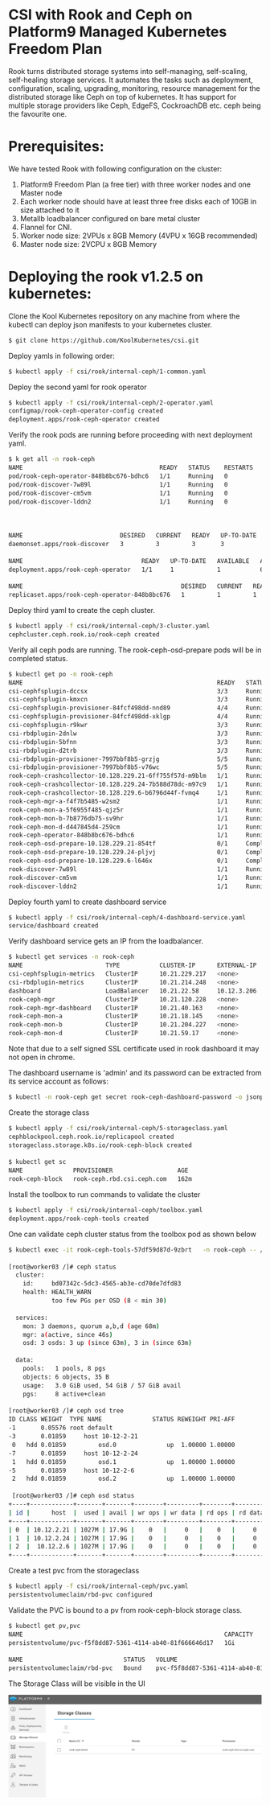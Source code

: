 # CSI with Rook and Ceph on Platform9 Managed Kubernetes Freedom Plan
Rook turns distributed storage systems into self-managing, self-scaling, self-healing storage services. It automates the tasks such as deployment, configuration, scaling, upgrading, monitoring, resource management for the distributed storage like Ceph on top of kubernetes. It has support for multiple storage providers like Ceph, EdgeFS, CockroachDB etc. ceph being the favourite one. 

# Prerequisites:
We have tested Rook with following configuration on the cluster:
1. Platform9 Freedom Plan (a free tier) with three worker nodes and one Master node
2. Each worker node should have at least three free disks each of 10GB in size attached to it
3. Metallb loadbalancer configured on bare metal cluster
4. Flannel for CNI. 
5. Worker node size: 2VPUs x 8GB Memory (4VPU x 16GB recommended) 
6. Master node size: 2VCPU x 8GB Memory

# Deploying the rook v1.2.5 on kubernetes:

Clone the Kool Kubernetes repository on any machine from where the kubectl can deploy json manifests to your kubernetes cluster.

```bash
$ git clone https://github.com/KoolKubernetes/csi.git
```

Deploy yamls in following order:
```bash
$ kubectl apply -f csi/rook/internal-ceph/1-common.yaml
```

Deploy the second yaml for rook operator
```bash
$ kubectl apply -f csi/rook/internal-ceph/2-operator.yaml
configmap/rook-ceph-operator-config created
deployment.apps/rook-ceph-operator created
```

Verify the rook pods are running before proceeding with next deployment yaml.
```bash
$ k get all -n rook-ceph
NAME                                      READY   STATUS    RESTARTS   AGE
pod/rook-ceph-operator-848b8bc676-bdhc6   1/1     Running   0          64m
pod/rook-discover-7w89l                   1/1     Running   0          64m
pod/rook-discover-cm5vm                   1/1     Running   0          64m
pod/rook-discover-lddn2                   1/1     Running   0          64m



NAME                           DESIRED   CURRENT   READY   UP-TO-DATE   AVAILABLE   NODE SELECTOR   AGE
daemonset.apps/rook-discover   3         3         3       3            3           <none>          64m

NAME                                 READY   UP-TO-DATE   AVAILABLE   AGE
deployment.apps/rook-ceph-operator   1/1     1            1           64m

NAME                                            DESIRED   CURRENT   READY   AGE
replicaset.apps/rook-ceph-operator-848b8bc676   1         1         1       64m
```


Deploy third yaml to create the ceph cluster.
```bash
$ kubectl apply -f csi/rook/internal-ceph/3-cluster.yaml
cephcluster.ceph.rook.io/rook-ceph created
```

Verify all ceph pods are running. The rook-ceph-osd-prepare pods will be in completed status.

```bash
$ kubectl get po -n rook-ceph
NAME                                                      READY   STATUS      RESTARTS   AGE
csi-cephfsplugin-dccsx                                    3/3     Running     0          25m
csi-cephfsplugin-kmxcn                                    3/3     Running     0          25m
csi-cephfsplugin-provisioner-84fcf498dd-nnd89             4/4     Running     0          25m
csi-cephfsplugin-provisioner-84fcf498dd-xklgp             4/4     Running     0          25m
csi-cephfsplugin-r9kwr                                    3/3     Running     0          25m
csi-rbdplugin-2dnlw                                       3/3     Running     0          25m
csi-rbdplugin-5bfnn                                       3/3     Running     0          25m
csi-rbdplugin-d2trb                                       3/3     Running     0          25m
csi-rbdplugin-provisioner-7997bbf8b5-grzjg                5/5     Running     0          25m
csi-rbdplugin-provisioner-7997bbf8b5-v76wc                5/5     Running     0          25m
rook-ceph-crashcollector-10.128.229.21-6ff755f57d-m9blm   1/1     Running     0          23m
rook-ceph-crashcollector-10.128.229.24-7b588d78dc-m97c9   1/1     Running     0          23m
rook-ceph-crashcollector-10.128.229.6-b6796d44f-fvmq4     1/1     Running     0          19m
rook-ceph-mgr-a-f4f7b5485-w2sm2                           1/1     Running     0          19m
rook-ceph-mon-a-5f6955f485-qjz5r                          1/1     Running     0          23m
rook-ceph-mon-b-7b8776db75-sv9hr                          1/1     Running     0          23m
rook-ceph-mon-d-d447845d4-259cm                           1/1     Running     0          18m
rook-ceph-operator-848b8bc676-bdhc6                       1/1     Running     0          94m
rook-ceph-osd-prepare-10.128.229.21-854tf                 0/1     Completed   0          19m
rook-ceph-osd-prepare-10.128.229.24-pljvj                 0/1     Completed   0          19m
rook-ceph-osd-prepare-10.128.229.6-l646x                  0/1     Completed   0          19m
rook-discover-7w89l                                       1/1     Running     0          94m
rook-discover-cm5vm                                       1/1     Running     0          94m
rook-discover-lddn2                                       1/1     Running     0          94m
```

Deploy fourth yaml to create dashboard service
```bash
$ kubectl apply -f csi/rook/internal-ceph/4-dashboard-service.yaml
service/dashboard created
```

Verify dashboard service gets an IP from the loadbalancer.
```bash
$ kubectl get services -n rook-ceph
NAME                       TYPE           CLUSTER-IP      EXTERNAL-IP      PORT(S)             AGE
csi-cephfsplugin-metrics   ClusterIP      10.21.229.217   <none>           8080/TCP,8081/TCP   27m
csi-rbdplugin-metrics      ClusterIP      10.21.214.248   <none>           8080/TCP,8081/TCP   27m
dashboard                  LoadBalancer   10.21.22.58     10.12.3.206      443:30990/TCP       12s
rook-ceph-mgr              ClusterIP      10.21.120.228   <none>           9283/TCP            22m
rook-ceph-mgr-dashboard    ClusterIP      10.21.40.163    <none>           8443/TCP            22m
rook-ceph-mon-a            ClusterIP      10.21.18.145    <none>           6789/TCP,3300/TCP   26m
rook-ceph-mon-b            ClusterIP      10.21.204.227   <none>           6789/TCP,3300/TCP   26m
rook-ceph-mon-d            ClusterIP      10.21.59.17     <none>           6789/TCP,3300/TCP   21m
```

Note that due to a self signed SSL certificate used in rook dashboard it may not open in chrome.

The dashboard username is 'admin' and its password can be extracted from its service account as follows:
```bash
$ kubectl -n rook-ceph get secret rook-ceph-dashboard-password -o jsonpath="{['data']['password']}"|base64 --decode
```

Create the storage class
```bash
$ kubectl apply -f csi/rook/internal-ceph/5-storageclass.yaml
cephblockpool.ceph.rook.io/replicapool created
storageclass.storage.k8s.io/rook-ceph-block created

$ kubectl get sc
NAME              PROVISIONER                  AGE
rook-ceph-block   rook-ceph.rbd.csi.ceph.com   162m
```

Install the toolbox to run commands to validate the cluster
```bash
$ kubectl apply -f csi/rook/internal-ceph/toolbox.yaml
deployment.apps/rook-ceph-tools created
```

One can validate ceph cluster status from the toolbox pod as shown below

```bash
$ kubectl exec -it rook-ceph-tools-57df59d87d-9zbrt   -n rook-ceph -- /bin/bash

[root@worker03 /]# ceph status
  cluster:
    id:     bd07342c-5dc3-4565-ab3e-cd70de7dfd83
    health: HEALTH_WARN
            too few PGs per OSD (8 < min 30)

  services:
    mon: 3 daemons, quorum a,b,d (age 68m)
    mgr: a(active, since 46s)
    osd: 3 osds: 3 up (since 63m), 3 in (since 63m)

  data:
    pools:   1 pools, 8 pgs
    objects: 6 objects, 35 B
    usage:   3.0 GiB used, 54 GiB / 57 GiB avail
    pgs:     8 active+clean

[root@worker03 /]# ceph osd tree
ID CLASS WEIGHT  TYPE NAME              STATUS REWEIGHT PRI-AFF
-1       0.05576 root default
-3       0.01859     host 10-12-2-21
 0   hdd 0.01859         osd.0              up  1.00000 1.00000
-7       0.01859     host 10-12-2-24
 1   hdd 0.01859         osd.1              up  1.00000 1.00000
-5       0.01859     host 10-12-2-6
 2   hdd 0.01859         osd.2              up  1.00000 1.00000

 [root@worker03 /]# ceph osd status
+----+------------+-------+-------+--------+---------+--------+---------+-----------+
| id |      host  |  used | avail | wr ops | wr data | rd ops | rd data |   state   |
+----+------------+-------+-------+--------+---------+--------+---------+-----------+
| 0  | 10.12.2.21 | 1027M | 17.9G |    0   |     0   |    0   |     0   | exists,up |
| 1  | 10.12.2.24 | 1027M | 17.9G |    0   |     0   |    0   |     0   | exists,up |
| 2  |  10.12.2.6 | 1027M | 17.9G |    0   |     0   |    0   |     0   | exists,up |
+----+------------+-------+-------+--------+---------+--------+---------+-----------+

```

Create a test pvc from the storageclass
```bash
$ kubectl apply -f csi/rook/internal-ceph/pvc.yaml
persistentvolumeclaim/rbd-pvc configured
```

Validate the PVC is bound to a pv from rook-ceph-block storage class.
```bash
$ kubectl get pv,pvc
NAME                                                        CAPACITY   ACCESS MODES   RECLAIM POLICY   STATUS   CLAIM             STORAGECLASS      REASON   AGE
persistentvolume/pvc-f5f8dd87-5361-4114-ab40-81f666646d17   1Gi        RWO            Delete           Bound    default/rbd-pvc   rook-ceph-block            65m

NAME                            STATUS   VOLUME                                     CAPACITY   ACCESS MODES   STORAGECLASS      AGE
persistentvolumeclaim/rbd-pvc   Bound    pvc-f5f8dd87-5361-4114-ab40-81f666646d17   1Gi        RWO            rook-ceph-block   122m
```

The Storage Class will be visible in the UI

![sc_ui](https://github.com/KoolKubernetes/csi/blob/master/rook/images/sc_ui.png)
